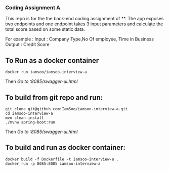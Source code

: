 ### Coding Assignment A

This repo is for the the back-end coding assignment of **.
The app exposes two endpoints and one endpoint takes 3 input parameters and calculate the total score based on
some static data.

For example :
Input : Company Type,No Of employee, Time in Business
Output : Credit Score

## To Run as a docker container
```
docker run iamsoo/iamsoo-interview-a

```
Then <i>Go to <IP>:8085/swagger-ui.html</i>


## To build from git repo and run:

```
git clone git@github.com:IamSoo/iamsoo-interview-a.git
cd iamsoo-interview-a
mvn clean install
./mvnw spring-boot:run

```
Then <i>Go to <IP>:8085/swagger-ui.html</i>


## To build and run as docker container:
```
docker build -f Dockerfile -t iamsoo-interview-a .
docker run -p 8085:8085 iamsoo-interview-a
```